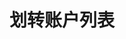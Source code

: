 ---
title: 划转账户列表
position_number: 1.1
parameters:
    -
        name:
        content:
content_markdown: |-
    单一用户账户列表

    * **URL**：/api/v1/account/list
    * **Method**：GET
    * **需要登录**：是
    * **需要鉴权**：是

    请求参数

    | 参数名称 | 描述 | 类型 | **是否必需** | 约束 |
    | coin | 币种名称 | String | 是 | 例如：USDT |
    | recvWindow | 时间戳滑动窗口，时间戳前后多少毫秒请求有效 | integer | 否 | &nbsp; |
    | timestamp | 调用时间 | Long | 是 | &nbsp; |
left_code_blocks:
    -
        code_block:
        title:
        language:
right_code_blocks:
    -
        code_block: |-
            {
                "code": 1,
                "data": [
                    {
                        "type": "usdt", // 业务类型
                        "coin": "USDT", // 币种
                        "amount": "1330.3704832" // 可划转金额
                    },
                    {
                        "type": "spot",
                        "coin": "USDT",
                        "amount": "998937.3452574978"
                    },
                    {
                        "type": "withdraw",
                        "coin": "USDT",
                        "amount": "9515878.623"
                    }
                ]
            }
        title: 响应
        language: json
    -
        code_block: |-
            {
             "code": 9999,
             "message": "异常信息"
            }
        title: ERROR
        language: json
---